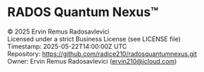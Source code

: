 # RADOS Quantum Nexus™

© 2025 Ervin Remus Radosavlevici  
Licensed under a strict Business License (see LICENSE file)  
Timestamp: 2025-05-22T14:00:00Z UTC  
Repository: https://github.com/radice210/radosquantumnexus.git  
Owner: Ervin Remus Radosavlevici (ervin210@icloud.com)
